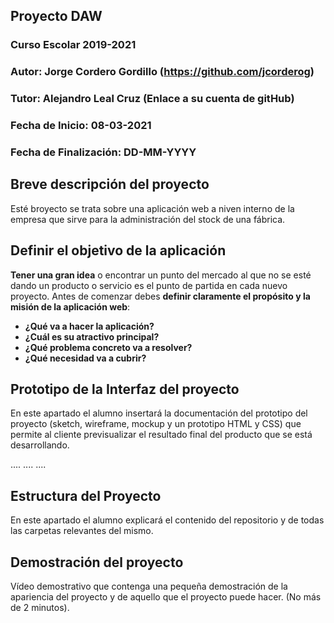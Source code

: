 ## Proyecto DAW 

### Curso Escolar 2019-2021

### Autor: Jorge Cordero Gordillo (https://github.com/jcorderog)

### Tutor: Alejandro Leal Cruz (Enlace a su cuenta de gitHub)

### Fecha de Inicio: 08-03-2021

### Fecha de Finalización: DD-MM-YYYY

## Breve descripción del proyecto

Esté broyecto se trata sobre una aplicación web a niven interno de la empresa que sirve para la administración del stock de una fábrica.

## Definir el objetivo de la aplicación

**Tener una gran idea** o encontrar un punto del mercado al que no se esté dando un producto o servicio es el punto de partida en cada nuevo proyecto. Antes de comenzar debes **definir claramente el propósito y la misión de la aplicación web**:

- **¿Qué va a hacer la aplicación?**
- **¿Cuál es su atractivo principal?**
- **¿Qué problema concreto va a resolver?**
- **¿Qué necesidad va a cubrir?**

## Prototipo de la Interfaz del proyecto

En este apartado el alumno insertará la documentación del prototipo del proyecto (sketch, wireframe, mockup y un prototipo HTML y CSS)  que permite al cliente previsualizar el resultado final del producto que se está desarrollando.

....
....
....

## Estructura del Proyecto

En este apartado el alumno explicará el contenido del repositorio y de todas las carpetas relevantes del mismo.

## Demostración del proyecto

Vídeo demostrativo que contenga una pequeña demostración de la apariencia del proyecto y de aquello que el proyecto puede hacer. (No más de 2 minutos).
